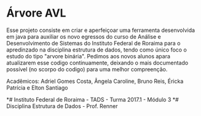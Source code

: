 # Árvore AVL
Esse projeto consiste em criar e aperfeiçoar uma ferramenta desenvolvida em java para auxiliar os novo egressos do curso de 
Análise e Desenvolvimento de Sistemas do Instituto Federal de Roraima para o apredinzado na disciplina 
estrutura de dados, tendo como único foco o estudo do tipo "arvore binária". Pedimos aos novos alunos apara atualizarem
esse codigo continuamente, deixando o mais documentado possível (no scorpo do codigo) para uma melhor compreenção.

Acadêmicos: Adriel Gomes Costa, Ângela Caroline, Bruno Reis, Éricka Patrícia e Elton Santiago

*# Instituto Federal de Roraima - TADS - Turma 2017.1 - Módulo 3
*# Disciplina Estrutura de Dados - Prof. Renner
